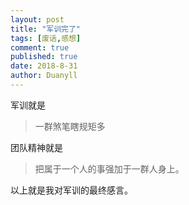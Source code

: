 ```yaml
---
layout: post
title: "军训完了"
tags: [废话,感想]
comment: true
published: true
date: 2018-8-31
author: Duanyll
---
```

军训就是

<!-- more -->

> 一群煞笔瞎规矩多

团队精神就是

> 把属于一个人的事强加于一群人身上。

以上就是我对军训的最终感言。
